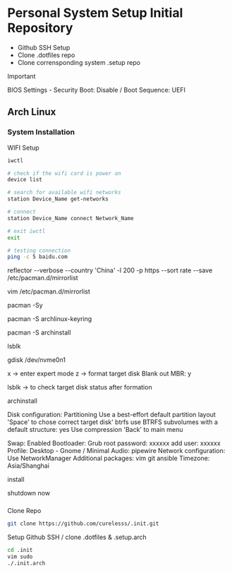 # Personal System Setup Initial Repository

- Github SSH Setup
- Clone .dotfiles repo
- Clone corrensponding system .setup repo

> [!IMPORTANT]
> BIOS Settings - Security Boot: Disable / Boot Sequence: UEFI

## Arch Linux

### System Installation

WIFI Setup
```bash
iwctl

# check if the wifi card is power on
device list

# search for available wifi networks
station Device_Name get-networks

# connect 
station Device_Name connect Network_Name

# exit iwctl
exit

# testing connection
ping -c 5 baidu.com
```


reflector --verbose --country 'China' -l 200 -p https --sort rate --save /etc/pacman.d/mirrorlist

vim /etc/pacman.d/mirrorlist

pacman -Sy

pacman -S archlinux-keyring

pacman -S archinstall

lsblk

gdisk /dev/nvme0n1

x -> enter expert mode
z -> format target disk
Blank out MBR: y

lsblk -> to check target disk status after formation

archinstall

Disk configuration: 
Partitioning
Use a best-effort default partition layout
'Space' to chose correct target disk'
btrfs
use BTRFS subvolumes with a default structure: yes
Use compression
'Back' to main menu

Swap: Enabled 
Bootloader: Grub
root password: xxxxxx
add user: xxxxxx
Profile: Desktop - Gnome / Minimal
Audio: pipewire
Network configuration: Use NetworkManager
Additional packages: vim git ansible
Timezone: Asia/Shanghai

install

shutdown now


### 
Clone Repo
```bash
git clone https://github.com/curelesss/.init.git
```

Setup Github SSH / clone .dotfiles & .setup.arch
```bash
cd .init
vim sudo
./.init.arch
```
 
